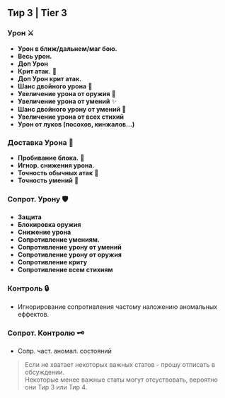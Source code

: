## Тир 3 | Tier 3

### Урон ⚔️
- **Урон в ближ/дальнем/маг бою.** 
- **Весь урон.**
- **Доп Урон** 
- **Крит атак.** 🎯
- **Доп Урон крит атак.** 
- **Шанс двойного урона** 🎲
- **Увеличение урона от оружия** 🔫
- **Увеличение урона от умений** ✨
- **Шанс двойного урону от умений** 🎲
- **Увеличение урона от всех стихий** 
- **Урон от луков (посохов, кинжалов...)**

### Доставка Урона 🏹
- **Пробивание блока.** 🔨
- **Игнор. снижения урона.** 
- **Точность обычных атак** 🎯
- **Точность умений** 🎯

### Сопрот. Урону 🛡️
- **Защита**
- **Блокировка оружия**
- **Снижение урона**
- **Сопротивление умениям.**
- **Сопротивление урону от умений**
- **Сопротивление урону от оружия**
- **Сопротивление криту**
- **Сопротивление всем стихиям**


### Контроль 🔒
- Игнорирование сопротивления частому наложению аномальных еффектов.

### Сопрот. Контролю 🗝️
- Сопр. част. аномал. состояний

> Если не хватает некоторых важных статов - прошу отписать в обсуждении.  
> Некоторые менее важные статы могут отсуствовать, вероятно они Тир 3 или Тир 4.